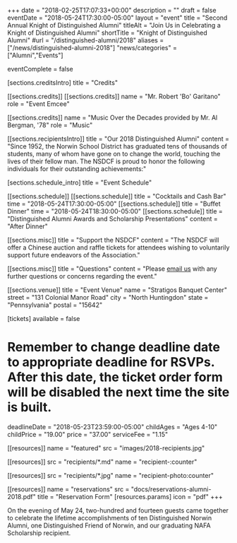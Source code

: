 +++
date        = "2018-02-25T17:07:33+00:00"
description = ""
draft       = false
eventDate   = "2018-05-24T17:30:00-05:00"
layout      = "event"
title       = "Second Annual Knight of Distinguished Alumni"
titleAlt    = "Join Us in Celebrating a Knight of Distinguished Alumni"
shortTitle  = "Knight of Distinguished Alumni"
#url         = "/distinguished-alumni/2018"
aliases     = ["/news/distinguished-alumni-2018"]
"news/categories" = ["Alumni","Events"]

eventComplete = false

[sections.creditsIntro]
  title = "Credits"

[[sections.credits]]
  [[sections.credits]]
  name = "Mr. Robert 'Bo' Garitano"
  role = "Event Emcee"

  [[sections.credits]]
  name  = "Music Over the Decades provided by Mr. Al Bergman, '78"
  role = "Music"

[[sections.recipientsIntro]]
  title   = "Our 2018 Distinguished Alumni"
  content = "Since 1952, the Norwin School District has graduated tens of thousands of students, many of whom have gone on to change the world, touching the lives of their fellow man. The NSDCF is proud to honor the following individuals for their outstanding achievements:"

[sections.schedule_intro]
  title = "Event Schedule"

[[sections.schedule]]
  [[sections.schedule]]
    title = "Cocktails and Cash Bar"
    time  = "2018-05-24T17:30:00-05:00"
  [[sections.schedule]]
    title = "Buffet Dinner"
    time  = "2018-05-24T18:30:00-05:00"
  [[sections.schedule]]
    title   = "Distinguished Alumni Awards and Scholarship Presentations"
    content = "After Dinner"

[[sections.misc]]
  title   = "Support the NSDCF"
  content = "The NSDCF will offer a Chinese auction and raffle tickets for attendees wishing to voluntarily support future endeavors of the Association."

[[sections.misc]]
  title   = "Questions"
  content = "Please [email us](mailto:alumni@nsdcf.org) with any further questions or concerns regarding the event."

[[sections.venue]]
  title   = "Event Venue"
  name    = "Stratigos Banquet Center"
  street  = "131 Colonial Manor Road"
  city    = "North Huntingdon"
  state   = "Pennsylvania"
  postal  = "15642"

[tickets]
  available    = false
  # Remember to change deadline date to appropriate deadline for RSVPs. After this date, the ticket order form will be disabled the next time the site is built.
  deadlineDate = "2018-05-23T23:59:00-05:00"
  childAges    = "Ages 4-10"
  childPrice   = "19.00"
  price        = "37.00"
  serviceFee   = "1.15"

[[resources]]
  name = "featured"
  src  = "images/2018-recipients.jpg"

[[resources]]
  src  = "recipients/*.md"
  name = "recipient-:counter"

[[resources]]
  src  = "recipients/*.jpg"
  name = "recipient-photo:counter"

[[resources]]
  name  = "reservations"
  src   = "docs/reservations-alumni-2018.pdf"
  title = "Reservation Form"
  [resources.params]
    icon = "pdf"
+++

On the evening of May 24, two-hundred and fourteen guests came together to celebrate the lifetime accomplishments of ten Distinguished Norwin Alumni, one Distinguished Friend of Norwin, and our graduating NAFA Scholarship recipient.
